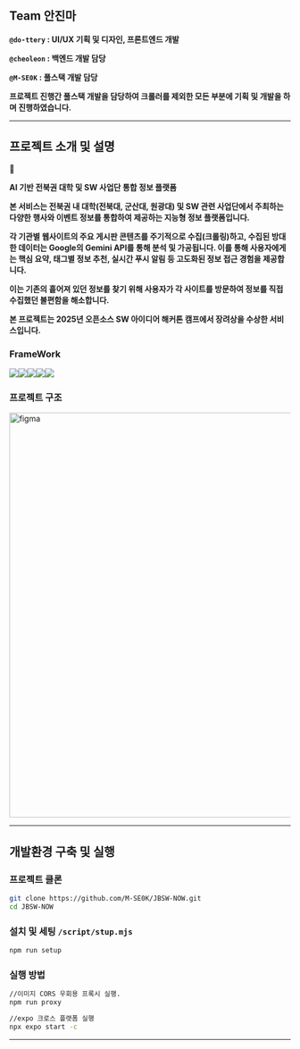 ## Team 안진마

> 
**`@do-ttery` : UI/UX 기획 및 디자인, 프론트엔드 개발**

**`@cheoleon` : 백엔드 개발 담당**

**`@M-SE0K` : 풀스택 개발 담당**
> 

**프로젝트 진행간 풀스택 개발을 담당하여 크롤러를 제외한 모든 부분에 기획 및 개발을 하며 진행하였습니다.**

---

## 프로젝트 소개 및 설명

<aside>
📢

**AI 기반 전북권 대학 및 SW 사업단 통합 정보 플랫폼**

**본 서비스는 전북권 내 대학(전북대, 군산대, 원광대) 및 SW 관련 사업단에서 주최하는 다양한 행사와 이벤트 정보를 통합하여 제공하는 지능형 정보 플랫폼입니다.**

**각 기관별 웹사이트의 주요 게시판 콘텐츠를 주기적으로 수집(크롤링)하고, 수집된 방대한 데이터는 Google의 Gemini API를 통해 분석 및 가공됩니다. 이를 통해 사용자에게는 핵심 요약, 태그별 정보 추천, 실시간 푸시 알림 등 고도화된 정보 접근 경험을 제공합니다.**

**이는 기존의 흩어져 있던 정보를 찾기 위해 사용자가 각 사이트를 방문하여 정보를 직접 수집했던 불편함을 해소합니다.**

**본 프로젝트는 2025년 오픈소스 SW 아이디어 해커톤 캠프에서 장려상을 수상한 서비스입니다.**

</aside>

### FrameWork
<img src="https://img.shields.io/badge/reactnative-61DAFB?style=for-the-badge&logo=react&logoColor=black"><img src="https://img.shields.io/badge/node.js-339933?style=for-the-badge&logo=Node.js&logoColor=white"><img src="https://img.shields.io/badge/express-009922?style=for-the-badge&logo=express&logoColor=white"><img src="https://img.shields.io/badge/Expo-000000?style=for-the-badge&logo=Expo&logoColor=white"><img src="https://img.shields.io/badge/firebase-FFCA28?style=for-the-badge&logo=firebase&logoColor=white">
> 

### 프로젝트 구조
<img width="638" height="725" alt="figma" src="https://github.com/user-attachments/assets/c755523a-c52d-408c-8fdc-a0b4e86cd588" />

---

## 개발환경 구축 및 실행

### 프로젝트 클론

```bash
git clone https://github.com/M-SE0K/JBSW-NOW.git
cd JBSW-NOW
```

### 설치 및 세팅 `/script/stup.mjs`

```bash
npm run setup
```

### 실행 방법

```bash
//이미지 CORS 우회용 프록시 실행.
npm run proxy

//expo 크로스 플랫폼 실행
npx expo start -c
```

---
